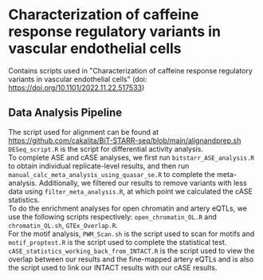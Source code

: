 # Characterization of caffeine response regulatory variants in vascular endothelial cells
Contains scripts used in "Characterization of caffeine response regulatory variants in vascular endothelial cells" (doi: https://doi.org/10.1101/2022.11.22.517533)

## Data Analysis Pipeline
The script used for alignment can be found at https://github.com/cakalita/BiT-STARR-seq/blob/main/alignandprep.sh  
`DESeq_script.R` is the script for differential activity analysis.  
To complete ASE and cASE analyses, we first run `bitstarr_ASE_analysis.R` to obtain individual replicate-level results, and then run `manual_calc_meta_analysis_using_quasar_se.R` to complete the meta-analysis. Additionally, we filtered our results to remove variants with less data using `filter_meta_analysis.R`, at which point we calculated the cASE statistics.  
To do the enrichment analyses for open chromatin and artery eQTLs, we use the following scripts respectively: `open_chromatin_OL.R` and `chromatin_OL.sh`, `GTEx_Overlap.R`.  
For the motif analysis, `PWM_Scan.sh` is the script used to scan for motifs and `motif_proptest.R` is the script used to complete the statistical test.  
`cASE_statistics_working_back_from_INTACT.R` is the script used to view the overlap between our results and the fine-mapped artery eQTLs and is also the script used to link our INTACT results with our cASE results.  
